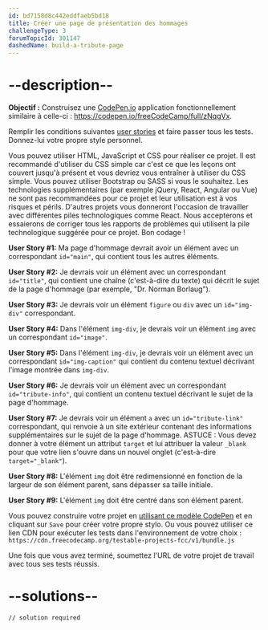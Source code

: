 ```yaml
---
id: bd7158d8c442eddfaeb5bd18
title: Créer une page de présentation des hommages
challengeType: 3
forumTopicId: 301147
dashedName: build-a-tribute-page
---
```


# --description--

**Objectif :** Construisez une [CodePen.io](https://codepen.io) application fonctionnellement similaire à celle-ci : <https://codepen.io/freeCodeCamp/full/zNqgVx>.

Remplir les conditions suivantes [user stories](https://en.wikipedia.org/wiki/User_story) et faire passer tous les tests. Donnez-lui votre propre style personnel.

Vous pouvez utiliser HTML, JavaScript et CSS pour réaliser ce projet. Il est recommandé d'utiliser du CSS simple car c'est ce que les leçons ont couvert jusqu'à présent et vous devriez vous entraîner à utiliser du CSS simple. Vous pouvez utiliser Bootstrap ou SASS si vous le souhaitez. Les technologies supplémentaires (par exemple jQuery, React, Angular ou Vue) ne sont pas recommandées pour ce projet et leur utilisation est à vos risques et périls. D'autres projets vous donneront l'occasion de travailler avec différentes piles technologiques comme React. Nous accepterons et essaierons de corriger tous les rapports de problèmes qui utilisent la pile technologique suggérée pour ce projet. Bon codage !

**User Story #1:** Ma page d'hommage devrait avoir un élément avec un correspondant `id="main"`, qui contient tous les autres éléments.

**User Story #2:** Je devrais voir un élément avec un correspondant `id="title"`, qui contient une chaîne (c'est-à-dire du texte) qui décrit le sujet de la page d'hommage (par exemple, "Dr. Norman Borlaug").

**User Story #3:** Je devrais voir un élément `figure` ou `div` avec un `id="img-div"` correspondant.

**User Story #4:** Dans l'élément `img-div`, je devrais voir un élément `img` avec un correspondant `id="image"`.

**User Story #5:** Dans l'élément `img-div`, je devrais voir un élément avec un correspondant `id="img-caption"` qui contient du contenu textuel décrivant l'image montrée dans `img-div`.

**User Story #6:** Je devrais voir un élément avec un correspondant `id="tribute-info"`, qui contient un contenu textuel décrivant le sujet de la page d'hommage.

**User Story #7:** Je devrais voir un élément `a` avec un `id="tribute-link"` correspondant, qui renvoie à un site extérieur contenant des informations supplémentaires sur le sujet de la page d'hommage. ASTUCE : Vous devez donner à votre élément un attribut `target` et lui attribuer la valeur `_blank` pour que votre lien s'ouvre dans un nouvel onglet (c'est-à-dire `target="_blank"`).

**User Story #8:** L'élément `img` doit être redimensionné en fonction de la largeur de son élément parent, sans dépasser sa taille initiale.

**User Story #9:** L'élément `img` doit être centré dans son élément parent.

Vous pouvez construire votre projet en <a href='https://codepen.io/pen?template=MJjpwO' target='_blank' rel='nofollow'>utilisant ce modèle CodePen</a> et en cliquant sur `Save` pour créer votre propre stylo. Ou vous pouvez utiliser ce lien CDN pour exécuter les tests dans l'environnement de votre choix : `https://cdn.freecodecamp.org/testable-projects-fcc/v1/bundle.js`

Une fois que vous avez terminé, soumettez l'URL de votre projet de travail avec tous ses tests réussis.

# --solutions--

```html
// solution required
```
